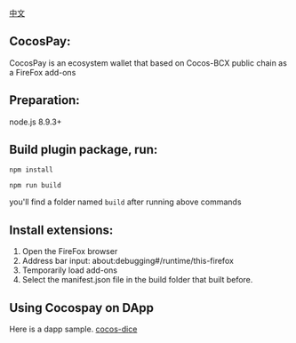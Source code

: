   [中文](https://github.com/Cocos-BCX/CocosPay-firefox/blob/master/README_cn.md)

## CocosPay:

CocosPay is an ecosystem wallet that based on Cocos-BCX public chain as a FireFox add-ons

## Preparation:
node.js 8.9.3+


## Build plugin package, run: 

```
npm install
```

```
npm run build
```

you'll find a folder named `build` after running above commands

## Install extensions:
1. Open the FireFox browser
2. Address bar input: about:debugging#/runtime/this-firefox
3. Temporarily load add-ons
4. Select the manifest.json file in the build folder that built before.


## Using Cocospay on DApp

Here is a dapp sample. [cocos-dice](https://github.com/Cocos-BCX/cocos-dice-sample) 

